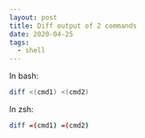 ```yaml
---
layout: post
title: Diff output of 2 commands
date: 2020-04-25
tags:
  - shell
---
```


In bash:

```bash
diff <(cmd1) <(cmd2)
```

In zsh:

```bash
diff =(cmd1) =(cmd2)
```

